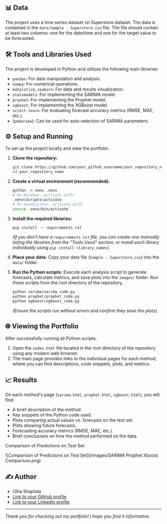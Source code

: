 
## 📊 Data

The project uses a time series dataset on Superstore dataset. The data is contained in the `data/Sample - Superstore.csv` file. The file should contain at least two columns: one for the date/time and one for the target value to be forecasted.

## 🛠️ Tools and Libraries Used

The project is developed in Python and utilizes the following main libraries:

*   `pandas`: For data manipulation and analysis.
*   `numpy`: For numerical operations.
*   `matplotlib`, `seaborn`: For data and results visualization.
*   `statsmodels`: For implementing the SARIMA model.
*   `prophet`: For implementing the Prophet model.
*   `xgboost`: For implementing the XGBoost model.
*   `scikit-learn`: For evaluating forecast accuracy metrics (RMSE, MAE, etc.).
*   (`pmdarima`): Can be used for auto-selection of SARIMA parameters.

## ⚙️ Setup and Running

To set up the project locally and view the portfolio:

1.  **Clone the repository:**
    ```bash
    git clone https://github.com/your_github_username/your_repository_name.git
    cd your_repository_name
    ```

2.  **Create a virtual environment (recommended):**
    ```bash
    python -m venv .venv
    # On Windows, activate with:
    .venv\Scripts\activate
    # On macOS/Linux, activate with:
    source .venv/bin/activate
    ```

3.  **Install the required libraries:**
    ```bash
    pip install -r requirements.txt
    ```
    *(If you don't have a `requirements.txt` file, you can create one manually listing the libraries from the "Tools Used" section, or install each library individually using `pip install <library_name>`)*.

4.  **Place your data:**
    Copy your data file (`Sample - Superstore.csv`) into the `data/` folder.

5.  **Run the Python scripts:**
    Execute each analysis script to generate forecasts, calculate metrics, and save plots into the `images/` folder. Run these scripts from the root directory of the repository.
    ```bash
    python sarima/sarima_code.py
    python prophet/prophet_code.py
    python xgboost/xgboost_code.py
    ```
    *(Ensure the scripts run without errors and confirm they save the plots).*

## 🌐 Viewing the Portfolio

After successfully running all Python scripts:

1.  Open the `index.html` file located in the root directory of the repository using any modern web browser.
2.  The main page provides links to the individual pages for each method, where you can find descriptions, code snippets, plots, and metrics.

## 📈 Results

On each method's page (`sarima.html`, `prophet.html`, `xgboost.html`), you will find:

*   A brief description of the method.
*   Key snippets of the Python code used.
*   Plots comparing actual values vs. forecasts on the test set.
*   Plots showing future forecasts.
*   Forecasting accuracy metrics (RMSE, MAE, etc.).
*   Brief conclusions on how the method performed on the data.


Comparison of Predictions on Test Set:

![Comparison of Predictions on Test Set](/images/SARIMA Prophet Xboost Comparison.png)


## ✍️ Author

*   Olha Shaptala
*   [Link to your GitHub profile](https://github.com/orangegreen212)
*   [Link to your LinkedIn profile](https://www.linkedin.com/in/olyashaptala/)

---

*Thank you for checking out my portfolio! I hope you find it informative.*
